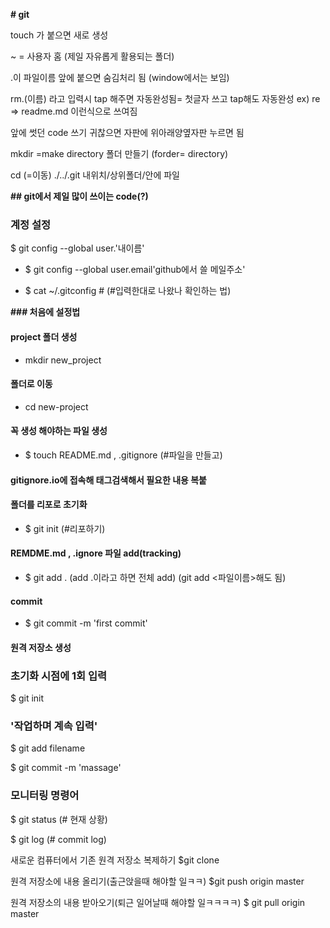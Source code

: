 **# git**

touch 가 붙으면 새로 생성

~ = 사용자 홈 (제일 자유롭게 활용되는 폴더)

.이 파일이름 앞에 붙으면 숨김처리 됨
(window에서는 보임)

rm.(이름)  라고 입력시 tap 해주면 자동완성됨= 첫글자 쓰고 tap해도 자동완성
ex) re => readme.md 이런식으로 쓰여짐


앞에 썻던 code 쓰기 귀찮으면 자판에 위아래양옆자판 누르면 됨

mkdir =make directory
폴더 만들기
(forder= directory) 

cd (=이동)
./../.git
내위치/상위폴더/안에 파일



**## git에서 제일 많이 쓰이는 code(?)**


### 계정 설정
 $ git config --global user.'내이름'

- $ git config --global user.email'github에서 쓸 메일주소'

- $ cat ~/.gitconfig # (#입력한대로 나왔나 확인하는 법)


**### 처음에 설정법**

#### project 폴더 생성
- mkdir new_project

#### 폴더로 이동
- cd new-project

#### 꼭 생성 해야하는 파일 생성
- $ touch README.md , .gitignore (#파일을 만들고)

#### gitignore.io에 접속해 태그검색해서 필요한 내용 복붙

#### 폴더를 리포로 초기화
- $ git init (#리포하기)

#### REMDME.md , .ignore 파일 add(tracking)
- $ git add .
(add .이라고 하면 전체 add)
(git add <파일이름>해도 됨)

#### commit
- $ git commit -m 'first commit'
  
#### 원격 저장소 생성 

### 초기화 시점에 1회 입력

$ git init

 

### '작업하며 계속 입력'

$ git add filename



$ git commit -m 'massage'



### 모니터링 명령어

$ git status (# 현재 상황)

$ git log (# commit log)




새로운 컴퓨터에서 기존 원격 저장소 복제하기
 $git clone <url>

원격 저장소에 내용 올리기(출근앉을때 해야할 일ㅋㅋ)
$git push origin master

원격 저장소의 내용 받아오기(퇴근 일어날때 해야할 일ㅋㅋㅋㅋ)
$ git pull origin master
